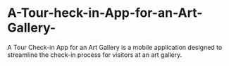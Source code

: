# A-Tour-heck-in-App-for-an-Art-Gallery-
A Tour Check-in App for an Art Gallery is a mobile application designed to streamline the check-in process for visitors at an art gallery. 
